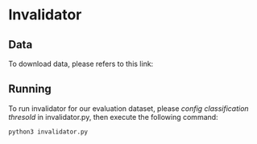 # Invalidator
## Data
To download data, please refers to this link:
## Running
To run invalidator for our evaluation dataset, please *config classification thresold* in invalidator.py, then execute the following command:
```
python3 invalidator.py
```
